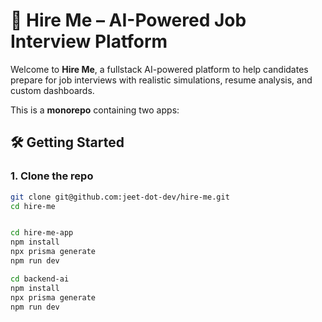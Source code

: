 # 💼 Hire Me – AI-Powered Job Interview Platform

Welcome to **Hire Me**, a fullstack AI-powered platform to help candidates prepare for job interviews with realistic simulations, resume analysis, and custom dashboards.

This is a **monorepo** containing two apps:

## 🛠️ Getting Started

### 1. Clone the repo

```bash
git clone git@github.com:jeet-dot-dev/hire-me.git
cd hire-me


cd hire-me-app
npm install
npx prisma generate
npm run dev

cd backend-ai
npm install
npx prisma generate
npm run dev
